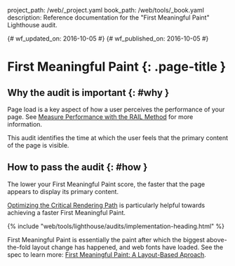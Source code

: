 project_path: /web/_project.yaml
book_path: /web/tools/_book.yaml
description: Reference documentation for the "First Meaningful Paint" Lighthouse audit.

{# wf_updated_on: 2016-10-05 #}
{# wf_published_on: 2016-10-05 #}

# First Meaningful Paint {: .page-title }

## Why the audit is important {: #why }

Page load is a key aspect of how a user perceives the performance of your
page. See [Measure Performance with the RAIL Method](/web/fundamentals/performance/rail) for more information.

This audit identifies the time at which the user feels that the primary
content of the page is visible.

## How to pass the audit {: #how }

The lower your First Meaningful Paint score, the faster that the page
appears to display its primary content.

[Optimizing the Critical Rendering Path](/web/fundamentals/performance/critical-rendering-path/)
is particularly helpful towards achieving a faster First Meaningful Paint.

{% include "web/tools/lighthouse/audits/implementation-heading.html" %}

First Meaningful Paint is essentially the paint after which the biggest
above-the-fold layout change has happened, and web fonts have loaded. See the
spec to learn more:
[First Meaningful Paint: A Layout-Based Aproach](https://docs.google.com/document/d/1BR94tJdZLsin5poeet0XoTW60M0SjvOJQttKT-JK8HI/view).
